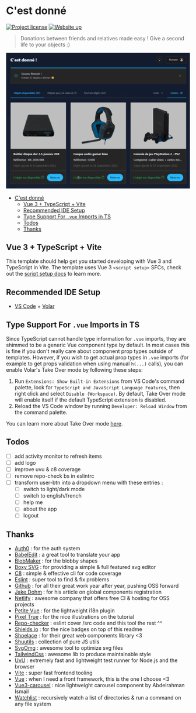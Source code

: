 # C'est donné

[![Project license](https://img.shields.io/github/license/Shuunen/c-est-donne.svg?color=informational)](https://github.com/Shuunen/c-est-donne/blob/master/LICENSE)
[![Website up](https://img.shields.io/website/https/my-website.com.svg)](https://c-est-donne.netlify.app)

> Donations between friends and relatives made easy ! Give a second life to your objects :)

![demo](docs/demo.gif)

- [C'est donné](#cest-donné)
  - [Vue 3 + TypeScript + Vite](#vue-3--typescript--vite)
  - [Recommended IDE Setup](#recommended-ide-setup)
  - [Type Support For `.vue` Imports in TS](#type-support-for-vue-imports-in-ts)
  - [Todos](#todos)
  - [Thanks](#thanks)

## Vue 3 + TypeScript + Vite

This template should help get you started developing with Vue 3 and TypeScript in Vite. The template uses Vue 3 `<script setup>` SFCs, check out the [script setup docs](https://v3.vuejs.org/api/sfc-script-setup.html#sfc-script-setup) to learn more.

## Recommended IDE Setup

- [VS Code](https://code.visualstudio.com) + [Volar](https://marketplace.visualstudio.com/items?itemName=Vue.volar)

## Type Support For `.vue` Imports in TS

Since TypeScript cannot handle type information for `.vue` imports, they are shimmed to be a generic Vue component type by default. In most cases this is fine if you don't really care about component prop types outside of templates. However, if you wish to get actual prop types in `.vue` imports (for example to get props validation when using manual `h(...)` calls), you can enable Volar's Take Over mode by following these steps:

1. Run `Extensions: Show Built-in Extensions` from VS Code's command palette, look for `TypeScript and JavaScript Language Features`, then right click and select `Disable (Workspace)`. By default, Take Over mode will enable itself if the default TypeScript extension is disabled.
2. Reload the VS Code window by running `Developer: Reload Window` from the command palette.

You can learn more about Take Over mode [here](https://github.com/johnsoncodehk/volar/discussions/471).

## Todos

- [ ] add activity monitor to refresh items
- [ ] add logo
- [ ] improve uvu & c8 coverage
- [ ] remove repo-check bs in eslintrc
- [ ] transform user-btn into a dropdown menu with these entries :
  - [ ] switch to light/dark mode
  - [ ] switch to english/french
  - [ ] help me
  - [ ] about the app
  - [ ] logout

## Thanks

- [Auth0](https://auth0.com) : for the auth system
- [BabelEdit](https://www.codeandweb.com/babeledit) : a great tool to translate your app
- [BlobMaker](https://www.blobmaker.app) : for the blobby shapes
- [Boxy SVG](https://boxy-svg.com) : for providing a simple & full featured svg editor
- [C8](https://github.com/bcoe/c8) : simple & effective cli for code coverage
- [Eslint](https://eslint.org) : super tool to find & fix problems  
- [Github](https://github.com) : for all their great work year after year, pushing OSS forward  
- [Jake Dohm](https://dev.to/jakedohm_34/auto-registering-all-your-components-in-vue-3-with-vite-4884) : for his article on global components registration
- [Netlify](https://netlify.com) : awesome company that offers free CI & hosting for OSS projects
- [Petite Vue](https://github.com/intlify/vue-i18n-next/tree/master/packages/petite-vue-i18n) : for the lightweight i18n plugin
- [Pixel True](https://ui8.net/pixel-true-designs/products/70-beautiful-free-illustrations) : for the nice illustrations on the tutorial
- [Repo-checker](https://github.com/Shuunen/repo-checker) : eslint cover /src code and this tool the rest ^^  
- [Shields.io](https://shields.io) : for the nice badges on top of this readme
- [Shoelace](https://shoelace.style) : for their great web components library <3
- [Shuutils](https://github.com/Shuunen/shuutils) : collection of pure JS utils
- [SvgOmg](https://jakearchibald.github.io/svgomg) : awesome tool to optimize svg files
- [TailwindCss](https://tailwindcss.com) : awesome lib to produce maintainable style
- [UvU](https://github.com/lukeed/uvu) : extremely fast and lightweight test runner for Node.js and the browser
- [Vite](https://github.com/vitejs/vite) : super fast frontend tooling  
- [Vue](https://vuejs.org) : when I need a front framework, this is the one I choose <3
- [Vue3-carousel](https://github.com/ismail9k/vue3-carousel) : nice lightweight carousel component by Abdelrahman Ismail
- [Watchlist](https://github.com/lukeed/watchlist) : recursively watch a list of directories & run a command on any file system
